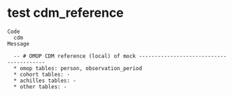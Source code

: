 # test cdm_reference

    Code
      cdm
    Message
      
      -- # OMOP CDM reference (local) of mock ----------------------------------------
      * omop tables: person, observation_period
      * cohort tables: -
      * achilles tables: -
      * other tables: -

